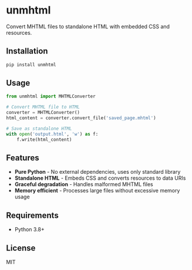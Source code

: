 # unmhtml

Convert MHTML files to standalone HTML with embedded CSS and resources.

## Installation

```bash
pip install unmhtml
```

## Usage

```python
from unmhtml import MHTMLConverter

# Convert MHTML file to HTML
converter = MHTMLConverter()
html_content = converter.convert_file('saved_page.mhtml')

# Save as standalone HTML
with open('output.html', 'w') as f:
    f.write(html_content)
```

## Features

- **Pure Python** - No external dependencies, uses only standard library
- **Standalone HTML** - Embeds CSS and converts resources to data URIs
- **Graceful degradation** - Handles malformed MHTML files
- **Memory efficient** - Processes large files without excessive memory usage

## Requirements

- Python 3.8+

## License

MIT